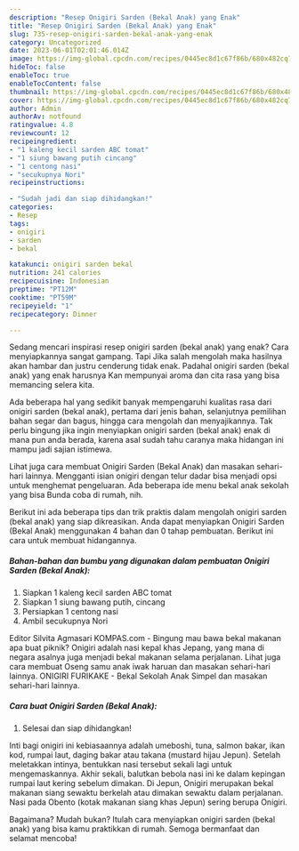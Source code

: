 ```yaml
---
description: "Resep Onigiri Sarden (Bekal Anak) yang Enak"
title: "Resep Onigiri Sarden (Bekal Anak) yang Enak"
slug: 735-resep-onigiri-sarden-bekal-anak-yang-enak
category: Uncategorized
date: 2023-06-01T02:01:46.014Z
image: https://img-global.cpcdn.com/recipes/0445ec8d1c67f86b/680x482cq70/onigiri-sarden-bekal-anak-foto-resep-utama.jpg
hideToc: false
enableToc: true
enableTocContent: false
thumbnail: https://img-global.cpcdn.com/recipes/0445ec8d1c67f86b/680x482cq70/onigiri-sarden-bekal-anak-foto-resep-utama.jpg
cover: https://img-global.cpcdn.com/recipes/0445ec8d1c67f86b/680x482cq70/onigiri-sarden-bekal-anak-foto-resep-utama.jpg
author: Admin
authorAv: notfound
ratingvalue: 4.8
reviewcount: 12
recipeingredient:
- "1 kaleng kecil sarden ABC tomat"
- "1 siung bawang putih cincang"
- "1 centong nasi"
- "secukupnya Nori"
recipeinstructions:

- "Sudah jadi dan siap dihidangkan!"
categories:
- Resep
tags:
- onigiri
- sarden
- bekal

katakunci: onigiri sarden bekal 
nutrition: 241 calories
recipecuisine: Indonesian
preptime: "PT12M"
cooktime: "PT59M"
recipeyield: "1"
recipecategory: Dinner

---
```



Sedang mencari inspirasi resep onigiri sarden (bekal anak) yang enak? Cara menyiapkannya sangat gampang. Tapi Jika salah mengolah maka hasilnya akan hambar dan justru cenderung tidak enak. Padahal onigiri sarden (bekal anak) yang enak harusnya Kan mempunyai aroma dan cita rasa yang bisa memancing selera kita.


Ada beberapa hal yang sedikit banyak mempengaruhi kualitas rasa dari onigiri sarden (bekal anak), pertama dari jenis bahan, selanjutnya pemilihan bahan segar dan bagus, hingga cara mengolah dan menyajikannya. Tak perlu bingung jika ingin menyiapkan onigiri sarden (bekal anak) enak di mana pun anda berada, karena asal sudah tahu caranya maka hidangan ini mampu jadi sajian istimewa.

Lihat juga cara membuat Onigiri Sarden (Bekal Anak) dan masakan sehari-hari lainnya. Mengganti isian onigiri dengan telur dadar bisa menjadi opsi untuk menghemat pengeluaran. Ada beberapa ide menu bekal anak sekolah yang bisa Bunda coba di rumah, nih.


Berikut ini ada beberapa tips dan trik praktis dalam mengolah onigiri sarden (bekal anak) yang siap dikreasikan. Anda dapat menyiapkan Onigiri Sarden (Bekal Anak) menggunakan 4 bahan dan 0 tahap pembuatan. Berikut ini cara untuk membuat hidangannya.

<!--inarticleads1-->

##### Bahan-bahan dan bumbu yang digunakan dalam pembuatan Onigiri Sarden (Bekal Anak):

1. Siapkan 1 kaleng kecil sarden ABC tomat
1. Siapkan 1 siung bawang putih, cincang
1. Persiapkan 1 centong nasi
1. Ambil secukupnya Nori


Editor Silvita Agmasari KOMPAS.com - Bingung mau bawa bekal makanan apa buat piknik? Onigiri adalah nasi kepal khas Jepang, yang mana di negara asalnya juga menjadi bekal makanan selama perjalanan. Lihat juga cara membuat Oseng samu anak iwak haruan dan masakan sehari-hari lainnya. ONIGIRI FURIKAKE - Bekal Sekolah Anak Simpel dan masakan sehari-hari lainnya. 

<!--inarticleads2-->

##### Cara buat Onigiri Sarden (Bekal Anak):


1. Selesai dan siap dihidangkan!

Inti bagi onigiri ini kebiasaannya adalah umeboshi, tuna, salmon bakar, ikan kod, rumpai laut, daging bakar atau takana (mustard hijau Jepun). Setelah meletakkan intinya, bentukkan nasi tersebut sekali lagi untuk mengemaskannya. Akhir sekali, balutkan bebola nasi ini ke dalam kepingan rumpai laut kering sebelum dimakan. Di Jepun, Onigiri merupakan bekal makanan siang sewaktu berkelah atau dimakan sewaktu dalam perjalanan. Nasi pada Obento (kotak makanan siang khas Jepun) sering berupa Onigiri. 

Bagaimana? Mudah bukan? Itulah cara menyiapkan onigiri sarden (bekal anak) yang bisa kamu praktikkan di rumah. Semoga bermanfaat dan selamat mencoba!
